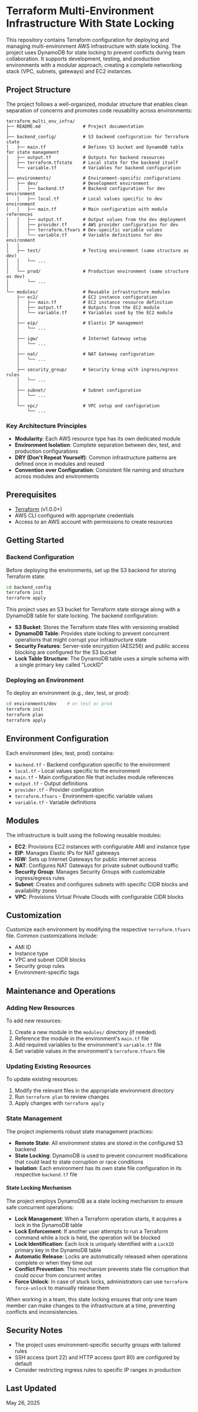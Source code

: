 # Terraform Multi-Environment Infrastructure With State Locking 

This repository contains Terraform configuration for deploying and managing multi-environment AWS infrastructure with state locking. The project uses DynamoDB for state locking to prevent conflicts during team collaboration. It supports development, testing, and production environments with a modular approach, creating a complete networking stack (VPC, subnets, gateways) and EC2 instances.

## Project Structure

The project follows a well-organized, modular structure that enables clean separation of concerns and promotes code reusability across environments:

```
terraform_multi_env_infra/
├── README.md                # Project documentation
│
├── backend_config/          # S3 backend configuration for Terraform state
│   ├── main.tf              # Defines S3 bucket and DynamoDB table for state management
│   ├── output.tf            # Outputs for backend resources
│   ├── terraform.tfstate    # Local state for the backend itself
│   └── variable.tf          # Variables for backend configuration
│
├── environments/            # Environment-specific configurations
│   ├── dev/                 # Development environment
│   │   ├── backend.tf       # Backend configuration for dev environment
│   │   ├── local.tf         # Local values specific to dev environment
│   │   ├── main.tf          # Main configuration with module references
│   │   ├── output.tf        # Output values from the dev deployment
│   │   ├── provider.tf      # AWS provider configuration for dev
│   │   ├── terraform.tfvars # Dev-specific variable values
│   │   └── variable.tf      # Variable definitions for dev environment
│   │
│   ├── test/                # Testing environment (same structure as dev)
│   │   └── ...
│   │
│   └── prod/                # Production environment (same structure as dev)
│       └── ...
│
└── modules/                 # Reusable infrastructure modules
    ├── ec2/                 # EC2 instance configuration
    │   ├── main.tf          # EC2 instance resource definition
    │   ├── output.tf        # Outputs from the EC2 module
    │   └── variable.tf      # Variables used by the EC2 module
    │
    ├── eip/                 # Elastic IP management
    │   └── ...
    │
    ├── igw/                 # Internet Gateway setup
    │   └── ...
    │
    ├── nat/                 # NAT Gateway configuration 
    │   └── ...
    │
    ├── security_group/      # Security Group with ingress/egress rules
    │   └── ...
    │
    ├── subnet/              # Subnet configuration
    │   └── ...
    │
    └── vpc/                 # VPC setup and configuration
        └── ...
```

### Key Architecture Principles

- **Modularity**: Each AWS resource type has its own dedicated module
- **Environment Isolation**: Complete separation between dev, test, and production configurations
- **DRY (Don't Repeat Yourself)**: Common infrastructure patterns are defined once in modules and reused
- **Convention over Configuration**: Consistent file naming and structure across modules and environments

## Prerequisites

- [Terraform](https://www.terraform.io/downloads.html) (v1.0.0+)
- AWS CLI configured with appropriate credentials
- Access to an AWS account with permissions to create resources

## Getting Started

### Backend Configuration

Before deploying the environments, set up the S3 backend for storing Terraform state:

```bash
cd backend_config
terraform init
terraform apply
```

This project uses an S3 bucket for Terraform state storage along with a DynamoDB table for state locking. The backend configuration:

- **S3 Bucket**: Stores the Terraform state files with versioning enabled
- **DynamoDB Table**: Provides state locking to prevent concurrent operations that might corrupt your infrastructure state
- **Security Features**: Server-side encryption (AES256) and public access blocking are configured for the S3 bucket
- **Lock Table Structure**: The DynamoDB table uses a simple schema with a single primary key called "LockID"

### Deploying an Environment

To deploy an environment (e.g., dev, test, or prod):

```bash
cd environments/dev    # or test or prod
terraform init
terraform plan
terraform apply
```

## Environment Configuration

Each environment (dev, test, prod) contains:

- `backend.tf` - Backend configuration specific to the environment
- `local.tf` - Local values specific to the environment
- `main.tf` - Main configuration file that includes module references
- `output.tf` - Output definitions
- `provider.tf` - Provider configuration
- `terraform.tfvars` - Environment-specific variable values
- `variable.tf` - Variable definitions

## Modules

The infrastructure is built using the following reusable modules:

- **EC2**: Provisions EC2 instances with configurable AMI and instance type
- **EIP**: Manages Elastic IPs for NAT gateways
- **IGW**: Sets up Internet Gateways for public internet access
- **NAT**: Configures NAT Gateways for private subnet outbound traffic
- **Security Group**: Manages Security Groups with customizable ingress/egress rules
- **Subnet**: Creates and configures subnets with specific CIDR blocks and availability zones
- **VPC**: Provisions Virtual Private Clouds with configurable CIDR blocks

## Customization

Customize each environment by modifying the respective `terraform.tfvars` file. Common customizations include:

- AMI ID
- Instance type
- VPC and subnet CIDR blocks
- Security group rules
- Environment-specific tags

## Maintenance and Operations

### Adding New Resources

To add new resources:

1. Create a new module in the `modules/` directory (if needed)
2. Reference the module in the environment's `main.tf` file
3. Add required variables to the environment's `variable.tf` file
4. Set variable values in the environment's `terraform.tfvars` file

### Updating Existing Resources

To update existing resources:

1. Modify the relevant files in the appropriate environment directory
2. Run `terraform plan` to review changes
3. Apply changes with `terraform apply`

### State Management

The project implements robust state management practices:

- **Remote State**: All environment states are stored in the configured S3 backend
- **State Locking**: DynamoDB is used to prevent concurrent modifications that could lead to state corruption or race conditions
- **Isolation**: Each environment has its own state file configuration in its respective `backend.tf` file

#### State Locking Mechanism

The project employs DynamoDB as a state locking mechanism to ensure safe concurrent operations:

- **Lock Management**: When a Terraform operation starts, it acquires a lock in the DynamoDB table
- **Lock Enforcement**: If another user attempts to run a Terraform command while a lock is held, the operation will be blocked
- **Lock Identification**: Each lock is uniquely identified with a `LockID` primary key in the DynamoDB table
- **Automatic Release**: Locks are automatically released when operations complete or when they time out
- **Conflict Prevention**: This mechanism prevents state file corruption that could occur from concurrent writes
- **Force Unlock**: In case of stuck locks, administrators can use `terraform force-unlock` to manually release them

When working in a team, this state locking ensures that only one team member can make changes to the infrastructure at a time, preventing conflicts and inconsistencies.

## Security Notes

- The project uses environment-specific security groups with tailored rules
- SSH access (port 22) and HTTP access (port 80) are configured by default
- Consider restricting ingress rules to specific IP ranges in production

## Last Updated
May 26, 2025